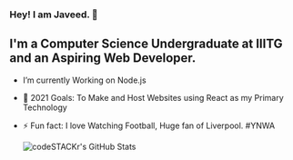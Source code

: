 ### Hey! I am Javeed. 👋

## I'm a Computer Science Undergraduate at IIITG and an Aspiring Web Developer.

-  I’m currently Working on Node.js
- 🥅 2021 Goals: To Make and Host Websites using React as my Primary Technology
- ⚡ Fun fact: I love Watching Football, Huge fan of Liverpool. #YNWA


  <img align="left" alt="codeSTACKr's GitHub Stats" src="https://github-readme-stats.codestackr.vercel.app/api?username=JaveedYara72&show_icons=true&hide_border=true" />

